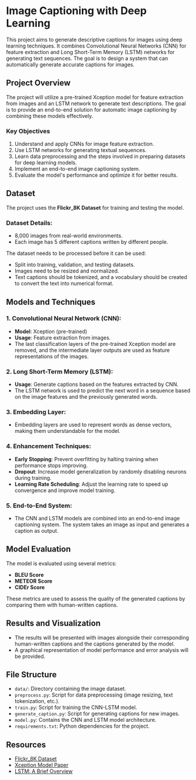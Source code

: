 # Image Captioning with Deep Learning

This project aims to generate descriptive captions for images using deep learning techniques. It combines Convolutional Neural Networks (CNN) for feature extraction and Long Short-Term Memory (LSTM) networks for generating text sequences. The goal is to design a system that can automatically generate accurate captions for images.

## Project Overview

The project will utilize a pre-trained Xception model for feature extraction from images and an LSTM network to generate text descriptions. The goal is to provide an end-to-end solution for automatic image captioning by combining these models effectively.

### Key Objectives
1. Understand and apply CNNs for image feature extraction.
2. Use LSTM networks for generating textual sequences.
3. Learn data preprocessing and the steps involved in preparing datasets for deep learning models.
4. Implement an end-to-end image captioning system.
5. Evaluate the model's performance and optimize it for better results.

## Dataset

The project uses the **Flickr_8K Dataset** for training and testing the model.

### Dataset Details:
- 8,000 images from real-world environments.
- Each image has 5 different captions written by different people.
  
The dataset needs to be processed before it can be used:
- Split into training, validation, and testing datasets.
- Images need to be resized and normalized.
- Text captions should be tokenized, and a vocabulary should be created to convert the text into numerical format.

## Models and Techniques

### 1. **Convolutional Neural Network (CNN)**:
- **Model**: Xception (pre-trained)
- **Usage**: Feature extraction from images.
- The last classification layers of the pre-trained Xception model are removed, and the intermediate layer outputs are used as feature representations of the images.

### 2. **Long Short-Term Memory (LSTM)**:
- **Usage**: Generate captions based on the features extracted by CNN.
- The LSTM network is used to predict the next word in a sequence based on the image features and the previously generated words.

### 3. **Embedding Layer**:
- Embedding layers are used to represent words as dense vectors, making them understandable for the model.

### 4. **Enhancement Techniques**:
- **Early Stopping**: Prevent overfitting by halting training when performance stops improving.
- **Dropout**: Increase model generalization by randomly disabling neurons during training.
- **Learning Rate Scheduling**: Adjust the learning rate to speed up convergence and improve model training.

### 5. **End-to-End System**:
- The CNN and LSTM models are combined into an end-to-end image captioning system. The system takes an image as input and generates a caption as output.

## Model Evaluation

The model is evaluated using several metrics:
- **BLEU Score**
- **METEOR Score**
- **CIDEr Score**

These metrics are used to assess the quality of the generated captions by comparing them with human-written captions.

## Results and Visualization

- The results will be presented with images alongside their corresponding human-written captions and the captions generated by the model.
- A graphical representation of model performance and error analysis will be provided.

## File Structure

- `data/`: Directory containing the image dataset.
- `preprocess.py`: Script for data preprocessing (image resizing, text tokenization, etc.).
- `train.py`: Script for training the CNN-LSTM model.
- `generate_caption.py`: Script for generating captions for new images.
- `model.py`: Contains the CNN and LSTM model architecture.
- `requirements.txt`: Python dependencies for the project.

## Resources

- [Flickr_8K Dataset](https://forms.illinois.edu/sec/1713398)
- [Xception Model Paper](https://arxiv.org/abs/1610.02357)
- [LSTM: A Brief Overview](https://colah.github.io/posts/2015-08-Understanding-LSTMs/)
